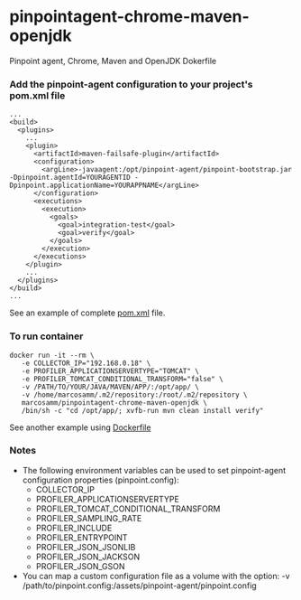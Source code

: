 # pinpointagent-chrome-maven-openjdk
Pinpoint agent, Chrome, Maven and OpenJDK Dokerfile

### Add the pinpoint-agent configuration to your project's pom.xml file
```
...
<build>
  <plugins>
    ...
    <plugin>
	  <artifactId>maven-failsafe-plugin</artifactId>
	  <configuration>
	    <argLine>-javaagent:/opt/pinpoint-agent/pinpoint-bootstrap.jar -Dpinpoint.agentId=YOURAGENTID -Dpinpoint.applicationName=YOURAPPNAME</argLine> 
	  </configuration>
	  <executions>
	    <execution>
	      <goals>
	        <goal>integration-test</goal>
	        <goal>verify</goal>
	      </goals>
	    </execution>
	  </executions>
	</plugin>
    ...
  </plugins>
</build>
...
```
See an example of complete [pom.xml](https://github.com/marcosamm/joinfaces-example/blob/master/pom.xml) file.

### To run container
```
docker run -it --rm \
   -e COLLECTOR_IP="192.168.0.18" \
   -e PROFILER_APPLICATIONSERVERTYPE="TOMCAT" \
   -e PROFILER_TOMCAT_CONDITIONAL_TRANSFORM="false" \
   -v /PATH/TO/YOUR/JAVA/MAVEN/APP/:/opt/app/ \
   -v /home/marcosamm/.m2/repository:/root/.m2/repository \
   marcosamm/pinpointagent-chrome-maven-openjdk \
   /bin/sh -c "cd /opt/app/; xvfb-run mvn clean install verify"
```
See another example using [Dockerfile](https://github.com/marcosamm/docker-pinpoint/tree/master/examples/joinfaces-example-with-selenium-test)

### Notes
* The following environment variables can be used to set pinpoint-agent configuration properties (pinpoint.config):
   - COLLECTOR_IP
   - PROFILER_APPLICATIONSERVERTYPE
   - PROFILER_TOMCAT_CONDITIONAL_TRANSFORM
   - PROFILER_SAMPLING_RATE
   - PROFILER_INCLUDE
   - PROFILER_ENTRYPOINT
   - PROFILER_JSON_JSONLIB
   - PROFILER_JSON_JACKSON
   - PROFILER_JSON_GSON
* You can map a custom configuration file as a volume with the option: -v /path/to/pinpoint.config:/assets/pinpoint-agent/pinpoint.config